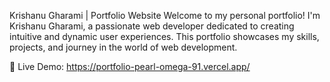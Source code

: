 Krishanu Gharami | Portfolio Website
Welcome to my personal portfolio! I'm Krishanu Gharami, a passionate web developer dedicated to creating intuitive and dynamic user experiences. This portfolio showcases my skills, projects, and journey in the world of web development.

🔗 Live Demo: https://portfolio-pearl-omega-91.vercel.app/
